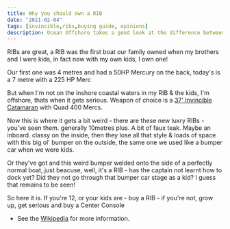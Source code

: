 ```yaml
---
title: Why you should own a RIB
date: "2021-02-04"
tags: [invincible,ribs,buying guide, opinions]
description: Ocean Offshore takes a good look at the difference between the latest Offshore Fishing Center Consoles and Luxury RIBs
---
```


RIBs are great, a RIB was the first boat our family owned when my brothers and I were kids, in fact now with my own kids, I own one!

Our first one was 4 metres and had a 50HP Mercury on the back, today's is a 7 metre with a 225 HP Merc

But when I'm not on the inshore coastal waters in my RIB & the kids, I'm offshore, thats when it gets serious. 
Weapon of choice is a [37' Invincible Catamaran](https://invincibleboats.com/37-catamaran/#:~:text=A%20twin%2Dhulled%2C%20twin%2D,you%20expect%20from%20an%20Invincible.) with Quad 400 Mercs.

Now this is where it gets a bit weird - there are these new luxry RIBs - you've seen them. generally 10metres plus. A bit of faux teak. Maybe an inboard. classy on the inside, then they lose all that style & loads of space with this big ol' bumper on the outside, the same one we used like a bumper car when we were kids. 

Or they've got and this weird bumper welded onto the side of a perfectly normal boat, just beacuse, well, it's a RIB - has the captain not learnt how to dock yet? Did they not go through that bumper car stage as a kid? I guess that remains to be seen!

So here it is. If you're 12, or your kids are - buy a RIB - if you're not, grow up, get serious and buy a Center Console


* See the [Wikipedia](https://en.wikipedia.org/wiki/Center_console_(boat)) for more information.
